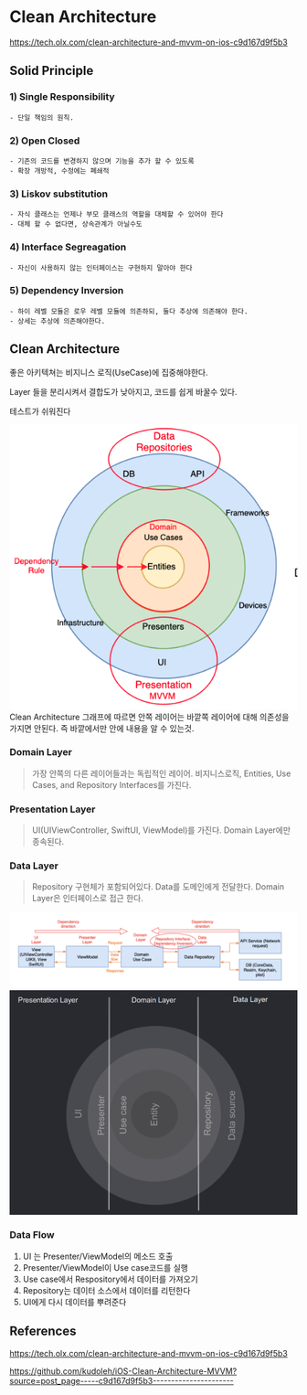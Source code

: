 Clean Architecture
===
https://tech.olx.com/clean-architecture-and-mvvm-on-ios-c9d167d9f5b3


Solid Principle
---

### 1) Single Responsibility
    - 단일 책임의 원칙.
### 2) Open Closed
    - 기존의 코드를 변경하지 않으며 기능을 추가 할 수 있도록
    - 확장 개방적, 수정에는 폐쇄적
### 3) Liskov substitution
    - 자식 클래스는 언제나 부모 클래스의 역할을 대체할 수 있어야 한다
    - 대체 할 수 없다면, 상속관계가 아닐수도
### 4) Interface Segreagation
    - 자신이 사용하지 않는 인터페이스는 구현하지 말아야 한다
### 5) Dependency Inversion
    - 하이 레벨 모듈은 로우 레벨 모듈에 의존하되, 둘다 추상에 의존해야 한다.
    - 상세는 추상에 의존해야한다. 

Clean Architecture
---
좋은 아키텍쳐는 비지니스 로직(UseCase)에 집중해야한다. 

Layer 들을 분리시켜서 결합도가 낮아지고, 코드를 쉽게 바꿀수 있다.

테스트가 쉬워진다
 
![unowned](/swift/img/iosArchitecture.png)
Clean Architecture 그래프에 따르면 안쪽 레이어는 바깥쪽 레이어에 대해 의존성을 가지면 안된다. 즉 바깥에서만 안에 내용을 알 수 있는것.

### Domain Layer  
>가장 안쪽의 다른 레이어들과는 독립적인 레이어. 비지니스로직, Entities, Use Cases, and Repository Interfaces를 가진다. 
### Presentation Layer
>UI(UIViewController, SwiftUI, ViewModel)를 가진다. Domain Layer에만 종속된다.
### Data Layer  
>Repository 구현체가 포함되어있다. Data를 도메인에게 전달한다. Domain Layer은 인터페이스로 접근 한다. 

![unowned](/swift/img/iosClean.png)
![unowned](/swift/img/layers.png)


### Data Flow

1. UI 는 Presenter/ViewModel의 메소드 호출
2. Presenter/ViewModel이 Use case코드를 실행
3. Use case에서 Respository에서 데이터를 가져오기
4. Repository는 데이터 소스에서 데이터를 리턴한다
5. UI에게 다시 데이터를 뿌려준다

References
---
https://tech.olx.com/clean-architecture-and-mvvm-on-ios-c9d167d9f5b3

https://github.com/kudoleh/iOS-Clean-Architecture-MVVM?source=post_page-----c9d167d9f5b3----------------------